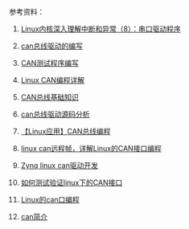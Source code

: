参考资料： 

1.  [Linux内核深入理解中断和异常（8）：串口驱动程序](https://rtoax.blog.csdn.net/article/details/115215824?spm=1001.2101.3001.6650.16&utm_medium=distribute.pc_relevant.none-task-blog-2%7Edefault%7EBlogCommendFromBaidu%7ERate-16-115215824-blog-116778273.pc_relevant_recovery_v2&depth_1-utm_source=distribute.pc_relevant.none-task-blog-2%7Edefault%7EBlogCommendFromBaidu%7ERate-16-115215824-blog-116778273.pc_relevant_recovery_v2&utm_relevant_index=23) 
    
2.  [can总线驱动的编写](https://blog.csdn.net/askbai666888/article/details/8949108) 
    
3.  [CAN测试程序编写](https://blog.csdn.net/weixin_43771853/article/details/113874390?spm=1001.2101.3001.6650.9&utm_medium=distribute.pc_relevant.none-task-blog-2%7Edefault%7EBlogCommendFromBaidu%7ERate-9-113874390-blog-8949108.pc_relevant_multi_platform_whitelistv3&depth_1-utm_source=distribute.pc_relevant.none-task-blog-2%7Edefault%7EBlogCommendFromBaidu%7ERate-9-113874390-blog-8949108.pc_relevant_multi_platform_whitelistv3&utm_relevant_index=10) 
    
4.  [Linux CAN编程详解](https://blog.csdn.net/panfei263031/article/details/122977734?utm_medium=distribute.pc_relevant.none-task-blog-2defaultbaidujs_baidulandingword~default-4-122977734-blog-113874390.pc_relevant_multi_platform_whitelistv3&spm=1001.2101.3001.4242.3&utm_relevant_index=7) 
    
5.  [CAN总线基础知识](https://blog.csdn.net/daocaokafei/article/details/116431936?utm_medium=distribute.pc_relevant.none-task-blog-2defaultbaidujs_baidulandingword~default-1-116431936-blog-120651133.pc_relevant_multi_platform_whitelistv4&spm=1001.2101.3001.4242.2&utm_relevant_index=4) 
    
6.  [can总线驱动源码分析](https://blog.csdn.net/askbai666888/article/details/8983209?spm=1001.2101.3001.6650.9&utm_medium=distribute.pc_relevant.none-task-blog-2%7Edefault%7EBlogCommendFromBaidu%7ERate-9-8983209-blog-120651133.pc_relevant_multi_platform_whitelistv4&depth_1-utm_source=distribute.pc_relevant.none-task-blog-2%7Edefault%7EBlogCommendFromBaidu%7ERate-9-8983209-blog-120651133.pc_relevant_multi_platform_whitelistv4&utm_relevant_index=15) 
    
7.  [【Linux应用】CAN总线编程](https://blog.csdn.net/u012503639/article/details/109100844?spm=1001.2101.3001.6650.14&utm_medium=distribute.pc_relevant.none-task-blog-2%7Edefault%7EBlogCommendFromBaidu%7ERate-14-109100844-blog-125822203.pc_relevant_3mothn_strategy_and_data_recovery&depth_1-utm_source=distribute.pc_relevant.none-task-blog-2%7Edefault%7EBlogCommendFromBaidu%7ERate-14-109100844-blog-125822203.pc_relevant_3mothn_strategy_and_data_recovery&utm_relevant_index=15) 
    
8.  [linux can远程帧，详解Linux的CAN接口编程](https://blog.csdn.net/weixin_32631729/article/details/116794095?spm=1001.2101.3001.6650.17&utm_medium=distribute.pc_relevant.none-task-blog-2%7Edefault%7EBlogCommendFromBaidu%7ERate-17-116794095-blog-125822203.pc_relevant_3mothn_strategy_and_data_recovery&depth_1-utm_source=distribute.pc_relevant.none-task-blog-2%7Edefault%7EBlogCommendFromBaidu%7ERate-17-116794095-blog-125822203.pc_relevant_3mothn_strategy_and_data_recovery&utm_relevant_index=18) 
    
9.  [Zynq linux can驱动开发](https://felven.blog.csdn.net/article/details/77842480?spm=1001.2101.3001.6650.19&utm_medium=distribute.pc_relevant.none-task-blog-2%7Edefault%7EBlogCommendFromBaidu%7ERate-19-77842480-blog-125822203.pc_relevant_3mothn_strategy_and_data_recovery&depth_1-utm_source=distribute.pc_relevant.none-task-blog-2%7Edefault%7EBlogCommendFromBaidu%7ERate-19-77842480-blog-125822203.pc_relevant_3mothn_strategy_and_data_recovery&utm_relevant_index=20) 
    
10.  [如何测试验证linux下的CAN接口](https://blog.csdn.net/segments/article/details/105510658?spm=1001.2101.3001.6650.10&utm_medium=distribute.pc_relevant.none-task-blog-2%7Edefault%7EBlogCommendFromBaidu%7ERate-10-105510658-blog-77842480.pc_relevant_multi_platform_whitelistv4&depth_1-utm_source=distribute.pc_relevant.none-task-blog-2%7Edefault%7EBlogCommendFromBaidu%7ERate-10-105510658-blog-77842480.pc_relevant_multi_platform_whitelistv4&utm_relevant_index=11) 
    
11.  [Linux的can口编程](https://blog.csdn.net/CSDN_dyq111/article/details/107344408?spm=1001.2101.3001.6650.11&utm_medium=distribute.pc_relevant.none-task-blog-2%7Edefault%7EBlogCommendFromBaidu%7ERate-11-107344408-blog-77842480.pc_relevant_multi_platform_whitelistv4&depth_1-utm_source=distribute.pc_relevant.none-task-blog-2%7Edefault%7EBlogCommendFromBaidu%7ERate-11-107344408-blog-77842480.pc_relevant_multi_platform_whitelistv4&utm_relevant_index=12)

12. [can简介](https://blog.csdn.net/pingis58/article/details/126267898)

